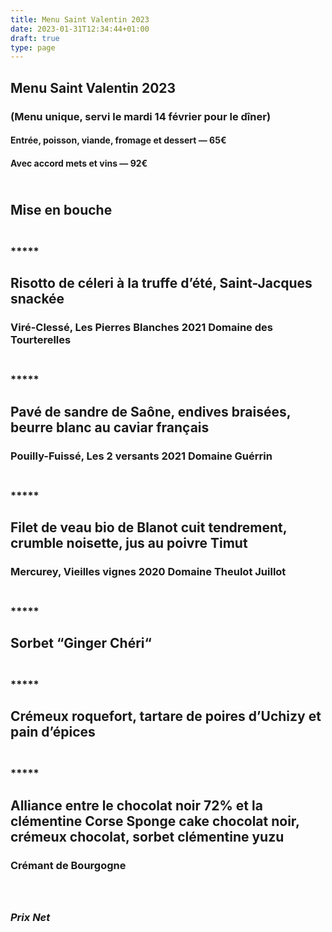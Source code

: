 ```yaml
---
title: Menu Saint Valentin 2023
date: 2023-01-31T12:34:44+01:00
draft: true
type: page
---
```



## Menu Saint Valentin 2023

### (Menu unique, servi le mardi 14 février pour le dîner)

#### Entrée, poisson, viande, fromage et dessert — 65€

#### Avec accord mets et vins — 92€

## <br/>Mise en bouche

### <br/>*****

## Risotto de céleri à la truffe d’été, Saint-Jacques snackée 

### Viré-Clessé, Les Pierres Blanches 2021 Domaine des Tourterelles

### <br/>*****

## Pavé de sandre de Saône, endives braisées, beurre blanc au caviar français

### Pouilly-Fuissé, Les 2 versants 2021 Domaine Guérrin

### <br/>*****

## Filet de veau bio de Blanot cuit tendrement, crumble noisette, jus au poivre Timut

### Mercurey, Vieilles vignes 2020 Domaine Theulot Juillot

### <br/>*****

## Sorbet “Ginger Chéri“

### <br/>*****

## Crémeux roquefort, tartare de poires d’Uchizy et pain d’épices

### <br/>*****

## Alliance entre le chocolat noir 72% et la clémentine Corse Sponge cake chocolat noir, crémeux chocolat, sorbet clémentine yuzu

### Crémant de Bourgogne

### <br/><br/>_Prix Net_